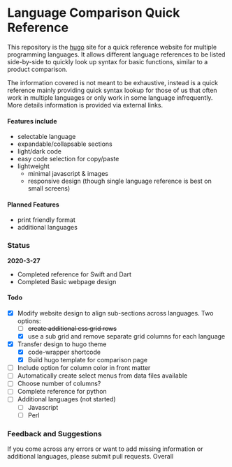 # Language Comparison Quick Reference

This repository is the [hugo](https://github.com/gohugoio/hugo) site for a quick reference website for multiple programming languages. It allows different language references to be listed side-by-side to quickly look up syntax for basic functions, similar to a product comparison.

The information covered is not meant to be exhaustive, instead is a quick reference mainly providing quick syntax lookup for those of us that often work in multiple languages or only work in some language infrequently. More details information is provided via external links.

#### Features include
- selectable language 
- expandable/collapsable sections
- light/dark code 
- easy code selection for copy/paste
- lightweight
	- minimal javascript & images
	- responsive design (though single language reference is best on small screens)

#### Planned Features
- print friendly format
- additional languages

### Status

**2020-3-27**
- Completed reference for Swift and Dart
- Completed Basic webpage design

#### Todo
- [x] Modify website design to align sub-sections across languages. Two options:
	- [ ] ~~create additional css grid rows~~
	- [x] use a sub grid and remove separate grid columns for each language
- [x] Transfer design to hugo theme
	- [x] code-wrapper shortcode
	- [x] Build hugo template for comparison page
- [ ] Include option for column color in front matter
- [ ] Automatically create select menus from data files available
- [ ] Choose number of columns?
- [ ] Complete reference for python
- [ ] Additional languages (not started)
	- [ ] Javascript
	- [ ] Perl

### Feedback and Suggestions

If you come across any errors or want to add missing information or additional languages, please submit pull requests. Overall